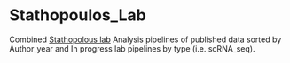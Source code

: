 # Stathopoulos_Lab
Combined [Stathopolous lab](https://stathlab.caltech.edu/) Analysis pipelines of published data sorted by Author_year and In progress lab pipelines by type (i.e. scRNA_seq).  


